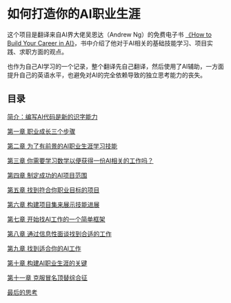 # 如何打造你的AI职业生涯
这个项目是翻译来自AI界大佬吴恩达（Andrew Ng）的免费电子书
[《How to Build Your Career in AI》](https://info.deeplearning.ai/how-to-build-a-career-in-ai-book)，书中介绍了他对于AI相关的基础技能学习、项目实践、求职方面的观点。

也作为自己AI学习的一个记录，整个翻译先自己翻译，然后使用了AI辅助，一方面提升自己的英语水平，也避免对AI的完全依赖导致的独立思考能力的丧失。


## 目录

[简介：编写AI代码是新的识字能力](./Introduction.md)

[第一章 职业成长三个步骤](./CHAPTER1-Three-Steps-to-Career-Growth.md)

[第二章 为了有前景的AI职业生涯学习技能](./CHAPTER2-Learning-TechnicalSkills-for-a-PromisingAI-Career.md)

[第三章 你需要学习数学以便获得一份AI相关的工作吗？](./CHAPTER3-Should-You-Learn-Math-to-Get-a-Job-in-AI?.md)

[第四章 制定成功的AI项目范围](./CHAPTER4-Scoping-Successful-AI-Projects.md)

[第五章 找到符合你职业目标的项目](./CHAPTER5-Finding-Projects-that-Complement-Your-Career-Goals.md)

[第六章 构建项目集来展示技能进展](./CHAPTER6-Building-a-Portfolio-of-Projects-that-Shows-Skill-Progression.md)

[第七章 开始找AI工作的一个简单框架](./CHAPTER7-A-Simple-Framework-for-Starting-Your-AI-Job-Search.md)

[第八章 通过信息性面谈找到合适的工作](./CHAPTER8-Using-Informational-Interviews-to-Find-the-Right-Job.md)

[第九章 找到适合你的AI工作](./CHAPTER9-Finding-the-Right-AI-Job-for-You.md)

[第十章 构建AI职业生涯的关键](./CHAPTER10-Keys-to-Building-a-Career-in-AI.md)

[第十一章 克服冒名顶替综合征](./CHAPTER11-Overcoming-Imposter-Syndrome.md)

[最后的思考](./Final-Thoughts.md)
